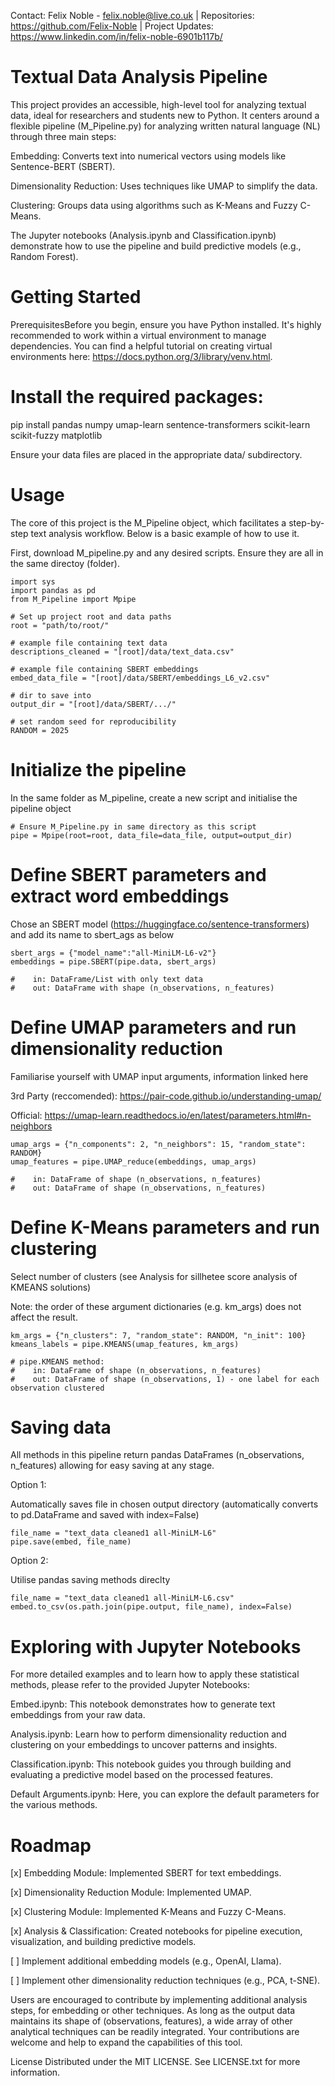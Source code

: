 Contact: Felix Noble - felix.noble@live.co.uk | Repositories: https://github.com/Felix-Noble | Project Updates: https://www.linkedin.com/in/felix-noble-6901b117b/
# Textual Data Analysis Pipeline
This project provides an accessible, high-level tool for analyzing textual data, ideal for researchers and students new to Python. It centers around a flexible pipeline (M_Pipeline.py) for analyzing written natural language (NL) through three main steps:

Embedding: Converts text into numerical vectors using models like Sentence-BERT (SBERT).

Dimensionality Reduction: Uses techniques like UMAP to simplify the data.

Clustering: Groups data using algorithms such as K-Means and Fuzzy C-Means.

The Jupyter notebooks (Analysis.ipynb and Classification.ipynb) demonstrate how to use the pipeline and build predictive models (e.g., Random Forest).

# Getting Started

PrerequisitesBefore you begin, ensure you have Python installed. It's highly recommended to work within a virtual environment to manage dependencies. You can find a helpful tutorial on creating virtual environments here: https://docs.python.org/3/library/venv.html.

# Install the required packages:
pip install pandas numpy umap-learn sentence-transformers scikit-learn scikit-fuzzy matplotlib

Ensure your data files are placed in the appropriate data/ subdirectory.

# Usage
The core of this project is the M_Pipeline object, which facilitates a step-by-step text analysis workflow. Below is a basic example of how to use it.

First, download M_pipeline.py and any desired scripts. Ensure they are all in the same directoy (folder).
~~~
import sys
import pandas as pd
from M_Pipeline import Mpipe

# Set up project root and data paths
root = "path/to/root/"

# example file containing text data
descriptions_cleaned = "[root]/data/text_data.csv"

# example file containing SBERT embeddings
embed_data_file = "[root]/data/SBERT/embeddings_L6_v2.csv"

# dir to save into
output_dir = "[root]/data/SBERT/.../"

# set random seed for reproducibility
RANDOM = 2025
~~~

# Initialize the pipeline
In the same folder as M_pipeline, create a new script and initialise the pipeline object
~~~
# Ensure M_Pipeline.py in same directory as this script
pipe = Mpipe(root=root, data_file=data_file, output=output_dir)
~~~

# Define SBERT parameters and extract word embeddings
Chose an SBERT model (https://huggingface.co/sentence-transformers) and add its name to sbert_ags as below
~~~
sbert_args = {"model_name":"all-MiniLM-L6-v2"}
embeddings = pipe.SBERT(pipe.data, sbert_args)

#    in: DataFrame/List with only text data
#    out: DataFrame with shape (n_observations, n_features)
~~~

# Define UMAP parameters and run dimensionality reduction
Familiarise yourself with UMAP input arguments, information linked here

3rd Party (reccomended): https://pair-code.github.io/understanding-umap/

Official: https://umap-learn.readthedocs.io/en/latest/parameters.html#n-neighbors
~~~
umap_args = {"n_components": 2, "n_neighbors": 15, "random_state": RANDOM}
umap_features = pipe.UMAP_reduce(embeddings, umap_args)

#    in: DataFrame of shape (n_observations, n_features)
#    out: DataFrame of shape (n_observations, n_features)
~~~

# Define K-Means parameters and run clustering
Select number of clusters (see Analysis for sillhetee score analysis of KMEANS solutions)

Note: the order of these argument dictionaries (e.g. km_args) does not affect the result. 
~~~
km_args = {"n_clusters": 7, "random_state": RANDOM, "n_init": 100}
kmeans_labels = pipe.KMEANS(umap_features, km_args)

# pipe.KMEANS method:
#    in: DataFrame of shape (n_observations, n_features)
#    out: DataFrame of shape (n_observations, 1) - one label for each observation clustered
~~~

# Saving data
All methods in this pipeline return pandas DataFrames (n_observations, n_features) allowing for easy saving at any stage. 

Option 1:

Automatically saves file in chosen output directory (automatically converts to pd.DataFrame and saved with index=False)
~~~
file_name = "text_data cleaned1 all-MiniLM-L6"
pipe.save(embed, file_name)
~~~
Option 2:

Utilise pandas saving methods direclty
~~~
file_name = "text_data cleaned1 all-MiniLM-L6.csv"
embed.to_csv(os.path.join(pipe.output, file_name), index=False)
~~~

# Exploring with Jupyter Notebooks
For more detailed examples and to learn how to apply these statistical methods, please refer to the provided Jupyter Notebooks:

Embed.ipynb: This notebook demonstrates how to generate text embeddings from your raw data.

Analysis.ipynb: Learn how to perform dimensionality reduction and clustering on your embeddings to uncover patterns and insights.

Classification.ipynb: This notebook guides you through building and evaluating a predictive model based on the processed features.

Default Arguments.ipynb: Here, you can explore the default parameters for the various methods.

# Roadmap
[x] Embedding Module: Implemented SBERT for text embeddings.

[x] Dimensionality Reduction Module: Implemented UMAP.

[x] Clustering Module: Implemented K-Means and Fuzzy C-Means.

[x] Analysis & Classification: Created notebooks for pipeline execution, visualization, and building predictive models.

[ ] Implement additional embedding models (e.g., OpenAI, Llama).

[ ] Implement other dimensionality reduction techniques (e.g., PCA, t-SNE).

Users are encouraged to contribute by implementing additional analysis steps, for embedding or other techniques. As long as the output data maintains its shape of (observations, features), a wide array of other analytical techniques can be readily integrated. Your contributions are welcome and help to expand the capabilities of this tool.

License Distributed under the MIT LICENSE. See LICENSE.txt for more information.
